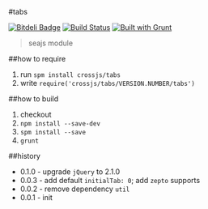 #tabs

[![Bitdeli Badge](https://d2weczhvl823v0.cloudfront.net/crossjs/tabs/trend.png)](https://bitdeli.com/free "Bitdeli Badge")
[![Build Status](https://api.travis-ci.org/crossjs/tabs.png?branch=master)](http://travis-ci.org/crossjs/tabs)
[![Built with Grunt](https://cdn.gruntjs.com/builtwith.png)](http://gruntjs.com/)

 > seajs module

##how to require

1. run `spm install crossjs/tabs`
1. write `require('crossjs/tabs/VERSION.NUMBER/tabs')`

##how to build

1. checkout
1. `npm install --save-dev`
1. `spm install --save`
1. `grunt`

##history

- 0.1.0 - upgrade `jQuery` to 2.1.0
- 0.0.3 - add default `initialTab: 0`; add `zepto` supports
- 0.0.2 - remove dependency `util`
- 0.0.1 - init
